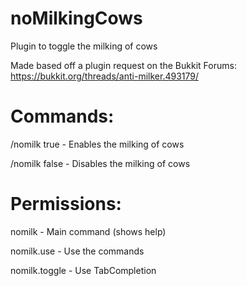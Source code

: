 # noMilkingCows
Plugin to toggle the milking of cows

Made based off a plugin request on the Bukkit Forums: https://bukkit.org/threads/anti-milker.493179/

# Commands:
/nomilk true  -  Enables the milking of cows

/nomilk false  -  Disables the milking of cows

# Permissions:
nomilk  -  Main command (shows help)

nomilk.use  -  Use the commands

nomilk.toggle  -  Use TabCompletion
